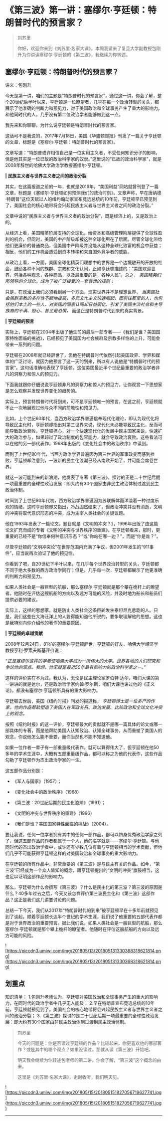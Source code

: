 # 《第三波》第一讲：塞缪尔·亨廷顿：特朗普时代的预言家？

> 刘苏里
> 
> 你好，欢迎你来到《刘苏里·名家大课》。本周我请来了复旦大学副教授包刚升为你讲读塞缪尔·亨廷顿的《第三波》，我继续为你转述。

## 塞缪尔·亨廷顿：特朗普时代的预言家？

讲义：包刚升

今天是第一讲，咱们的主题是“特朗普时代的预言家”，通过这一讲，你会了解，整个20世纪后半叶以来，亨廷顿是一位瞭望者，几乎在每一个政治转型的关头，都展示了他准确的判断力和预见力，对于美国政治和全球事务产生了重大的影响力。和他同时代的人，几乎没有第二位政治学者能够做到这一点。

我先来和你聊聊，为什么说亨廷顿是特朗普时代的预言家。

这话可不是我说的，2017年7月18日，美国《华盛顿邮报》刊发了一篇关于亨廷顿的文章，标题是《塞缪尔·亨廷顿：特朗普时代的预言家》。

文章写道：“特朗普或许相信自己是一位实用主义者，不受任何知识分子的影响，但是他其实是一位已故的政治科学家的奴隶。”这里说的“已故的政治科学家”，就是2008年辞世的哈佛大学政治学教授塞缪尔·亨廷顿。

 **| 民族主义者与世界主义者之间的政治分裂**

其实，在这篇报道之前的一年，也就是2016年，“美国利益”网站就曾刊登了一篇文章，标题是《塞缪尔·亨廷顿如何预测我们的政治时刻》。文章声称，早在唐纳德·特朗普“这位天赋过人的纽约煽动家宣布竞选总统的10年前，亨廷顿早已预见到了，美国社会的核心地带将会兴起民族主义者与世界主义者之间的政治分裂。”

文章中说的“民族主义者与世界主义者的政治分裂”，既是经济上的，又是政治上的。

从经济上看，美国精英阶层支持的全球化，给资本和高级管理阶层提供了全球性盈利的机会，但同时，美国的中产阶级却被这种全球化甩在了后面。尽管全球化带给他们更廉价的普通商品，但美国中产阶级并没能从这种全球化致富的机会中获益；相反，他们的工作机会遭受到资本转移和来自国外竞争者的威胁。

从政治上看，一方面，美国全球化精英们理想中的世界是一个边境敞开的开放的社会，鼓励各种不同的族群、宗教和文化认同，正如亨廷顿描述的：“美国欢迎世界，包括各种观念，各种商品，以及最重要的是，各种人民”。总之， *美国精英们所领导的全球化，成为了被广泛接受的一套普世的规则；*

只是，在政治上我们必须看到另一个方面，现实世界并不是理想世界， *当美国社会族群宗教的多样性不断地提高，多元文化主义快速崛起，而前往那里的人，也包括他们本土的一些人，对美国的国家认同却日益弱化，引发了美国主流社会和主导族裔的不满、担心、甚至是恐惧，* 而这正是特朗普时代到来的真实背景。

 **| 亨廷顿的预言**

实际上，亨廷顿在2004年出版了他生前的最后一部专著——《我们是谁？美国国家特性面临的挑战》，已经预见了美国国内社会族群及宗教多样性的上升，可能会带来一系列的问题。

亨廷顿在2008年就已经辞世了，但他在特朗普时代依然引起美国政界、学界和媒体的广泛讨论，就因为他预言了这一天的到来，所以有人说他是“特朗普时代的预言家”。这句话准确地表现了亨廷顿，这位美国最近半个世纪最重要的政治学者非凡的洞察力和惊人的预见力。

下面我就跟你仔细说说亨廷顿非凡的洞察力和惊人的预见力，让你观赏一下思想家是怎么观察并发现世界变化的趋势的。

实际上，预言特朗普时代将到来，可不是亨廷顿唯一的预言，在这之前，亨廷顿就不止一次地展现过他与众不同的前瞻性和预见力。

比如，上个世纪60年代，当西方政治学界普遍信奉现代化理论，即认为现代化将导致民主化时，亨廷顿却指出对第三世界来说，现代化未必能导致民主化，反而可能导致政治衰败，亨廷顿担心，对一个快速现代化的发展中民主国家来说，快速扩大的政治参与，如果超过了政治制度的包容能力，就会导致政治衰败。这些看法可以在他的另一部代表作，1968年出版的《变化社会中的政治秩序》中读到。

而到了上世纪80年代，当西方政治学界普遍因为第三世界的军事政变而感到挫败，亨廷顿却注意到，一波新的民主化浪潮已经从南欧开始了，并可能会席卷世界。

就这一波可能到来的新浪潮，他发表了专著《第三波》，探讨的正是二十世纪后期一项最重要的全球性政治发展：即大约有30个国家由非民主政治体制过渡到民主政治体制。

时间到了上世纪90年代初，西方政治学界普遍因为苏联解体而洋溢着一种过度乐观的情绪，这时亨廷顿却又指出，冷战固然结束了，但政治冲突并没有消逝，文明的冲突将取代意识形态的冲突，成为主宰人类社会的关键议题。

他在1993年发表了一篇论文，题目就是《文明的冲突？》，1996年出版了由这篇论文扩充而成的专著《文明的冲突与世界秩序的重建》。在亨廷顿看来，那时，更重要的已经不是“你信奉何种意识形态？”或“你站在哪一边？”，而是“你是谁？”。

尽管亨廷顿的“文明冲突论”在世界范围内充满了争议，但2001年发生的“911事件”，应当说再次验证了他的预见性。

你看到了吧，自20世纪下半叶以来，在几乎每个世界政治转型的关头，亨廷顿都不同于绝大多数的西方政治学同行；但是，几乎每一次，亨廷顿都展示了他更准确的判断力和预见力。

如果人类社会是一艘巨型的航船，那么塞缪尔·亨廷顿就是那个攀在桅杆上的瞭望者。他随时在评估这艘航船的方向以及远方可能的风险，并及时地为船长和船员们提供必要的建议。

实际上，这样的思想家，就是防止人类社会这条巨轮发生泰坦尼克悲剧的人。只是，我们这些在大海汪洋上的人要得能知道他所说的，要争取理解他的思想。这也是我特别向你介绍他的著作的重要原因。

 **| 亨廷顿的卓越贡献**

2008年12月24日，81岁的塞缪尔·亨廷顿辞世。亨廷顿的好友、哈佛大学经济学教授亨利·罗索夫斯基评价说：

 *“正是塞缪尔这样的学者使哈佛大学成为一所伟大的大学。世界各地的人们研究和争论他的观点。我想，他无疑是最近50年最有影响力的政治科学家之一。”*

这样的评价实在不为过。我认为，无论是民主理论家罗伯特·达尔，咱们大课的第一讲讲的就是达尔，还是政治哲学家约翰·罗尔斯，咱们大课也讲过他的《正义论》，都没有塞缪尔·亨廷顿所具有的重大影响力。

亨廷顿去世后，美国《纽约时报》刊发的报道称， *亨廷顿博士是一位多产的作家，他的作品帮助塑造了美国人在军政关系、政治发展、比较政治和全球文化冲突上的观念。*

按照《纽约时报》的这一评价，亨廷顿最大的贡献就不是哪一篇具体的论文或哪一部具体的专著，而是他帮助美国人认知政治、认知全球事务，从而重塑了美国人的观念，你说他怎么能不重要，而你当然也不能不知道他。

如果一位作者一辈子有一部重量级代表作，就可以算得伟大了，但亨廷顿在他50多年的学术生涯中，大概有五部重量级作品，都可以称之为他的代表作，这些作品勾勒了亨廷顿作为杰出政治学家的一生。

这五部作品分别是：

* 《军人与国家》（1957）；

* 《变化社会中的政治秩序》（1968）

* 《第三波：20世纪后期的民主化浪潮》（1991）；

* 《文明的冲突与世界秩序的重建》（1996）

* 《我们是谁？美国国家特性面临的挑战》（2004）。

要让我说，任何一位学者拥有其中的任何一部作品，都可以跻身优秀政治学家之列了，但这五部作品的作者都属于一个人，他的名字就是——塞缪尔·亨廷顿。与他同时代的杰出政治学者中，或许还有少数几位有着与亨廷顿相当的学术贡献，但他们几乎不可能获得亨廷顿这样的对美国政治和全球事务的重大影响力。

在亨廷顿的所有作品中，非常重要的《第三波》是与民主有关的作品。如今，“第三波”已经成为一个众人皆知的概念，跟亨廷顿提出的“文明的冲突”旗鼓相当，这也足以证明这部作品的影响力。

那么，亨廷顿为什么会撰写《第三波》？什么是民主化的第三波？第三波的原因是什么？40多年过去之后，今天又该怎样评价第三波民主化和《第三波》这部作品？这正是我们这几讲要讨论的问题。

总结一下今天，我们从2017年“特朗普时代的到来”被亨廷顿早在十多年前就预见到了谈起，顺着亨廷顿长达半个世纪的学术生涯，我们说了他重要的五部代表作都是对于世界政治的重要预言。据此我们说，如果人类社会是一艘巨型的航船，那么塞缪尔·亨廷顿就是那个攀上桅杆的瞭望者。他随时在评估这艘航船的方向以及远方可能的风险。

![https://piccdn3.umiwi.com/img/201805/13/201805131330368318621814.png](https://piccdn3.umiwi.com/img/201805/13/201805131330368318621814.png)

## 划重点

知识清单：
1.包刚升老师认为，亨廷顿对美国政治和全球事务产生的重大的影响力，在同时代的政治学者中几乎无人能及；
2.早在特朗普宣布竞选总统的10年前，亨廷顿就预见到了，美国社会的核心地带将会兴起民族主义者与世界主义者之间的政治分裂；
3.《第三波》探讨的是二十世纪后期一项最重要的全球性政治发展：即大约有30个国家由非民主政治体制过渡到民主政治体制。

> 刘苏里
> 
> 今天的问题是：你是否读过亨廷顿的作品？比较起来，你更喜欢他的哪部著作？或是其中的哪个观点？如果没读过，那就从读《第三波》开始吧。
> 
> 明天我会继续为你转述包老师的第二讲，你会了解，“第三波”这个概念的由来。
> 
> 这里是《刘苏里·名家大课》，谢谢收听，我们明天见。

![https://piccdn3.umiwi.com/img/201805/15/201805151827056719627741.jpg](https://piccdn3.umiwi.com/img/201805/15/201805151827056719627741.jpg)

---
